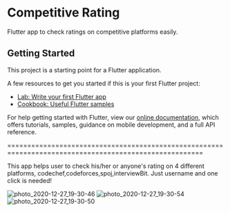 # Competitive Rating

Flutter app to check ratings on competitive platforms easily.

## Getting Started

This project is a starting point for a Flutter application.

A few resources to get you started if this is your first Flutter project:

- [Lab: Write your first Flutter app](https://flutter.dev/docs/get-started/codelab)
- [Cookbook: Useful Flutter samples](https://flutter.dev/docs/cookbook)

For help getting started with Flutter, view our
[online documentation](https://flutter.dev/docs), which offers tutorials,
samples, guidance on mobile development, and a full API reference.

=======================================================================================================

This app helps user to check his/her or anyone's rating on 4 different platforms, codechef,codeforces,spoj,interviewBit.
Just username and one click is needed!


![photo_2020-12-27_19-30-46](https://user-images.githubusercontent.com/26058609/103172543-3d80e700-487a-11eb-9e58-b6eb580f34a2.jpg)
![photo_2020-12-27_19-30-54](https://user-images.githubusercontent.com/26058609/103172560-5b4e4c00-487a-11eb-8761-2ff3f7806e8c.jpg)
![photo_2020-12-27_19-30-50](https://user-images.githubusercontent.com/26058609/103172551-4ec9f380-487a-11eb-984a-45ec21698072.jpg)

